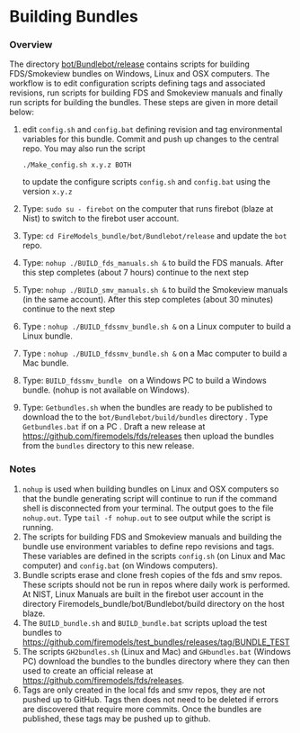 
#  Building Bundles

### Overview

The directory [bot/Bundlebot/release](https://github.com/firemodels/bot/tree/master/Bundlebot/release) contains scripts for building FDS/Smokeview bundles on Windows, Linux and OSX computers. The workflow is to edit configuration scripts defining tags and associated revisions, run scripts for building FDS and Smokeview manuals and finally run scripts for building the bundles.  These steps are given in more detail below: 

   1. edit `config.sh` and `config.bat` defining revision and tag environmental variables for this bundle.  Commit and push up changes to the central repo. You may also run the script
      
      `./Make_config.sh x.y.z BOTH`
      
      to update the configure scripts `config.sh` and `config.bat` using the version `x.y.z`
   3. Type: `sudo su - firebot` on the computer that runs firebot (blaze at Nist) to switch to the firebot user account.
   4. Type: `cd FireModels_bundle/bot/Bundlebot/release` and update the `bot` repo.
   5. Type: `nohup ./BUILD_fds_manuals.sh &` to build the FDS manuals.  After this step completes (about 7 hours) continue to the next step
   6. Type: `nohup ./BUILD_smv_manuals.sh &` to build the Smokeview manuals (in the same account). After this step completes (about 30 minutes) continue to the next step
   7. Type : `nohup ./BUILD_fdssmv_bundle.sh &` on a Linux computer to build a Linux bundle.
   8. Type : `nohup ./BUILD_fdssmv_bundle.sh &` on a Mac computer to build a Mac bundle.
   9. Type: `BUILD_fdssmv_bundle ` on a Windows PC to build a Windows bundle. (nohup is not available on Windows).
   10. Type: `Getbundles.sh` when the bundles are ready to be published to download the to the `bot/Bundlebot/build/bundles` directory .  Type `Getbundles.bat` if on a PC . Draft a new release at https://github.com/firemodels/fds/releases then upload the bundles from the `bundles` directory to this new release.

### Notes
      
1. `nohup` is used when building bundles on Linux and OSX computers so that the bundle generating script will continue to run if the command shell is disconnected from your terminal.  The output goes to the file `nohup.out`. Type `tail -f nohup.out` to see  output while the script is running.
2. The scripts for building FDS and Smokeview manuals and building the bundle use environment variables to define repo revisions and tags.  These variables are defined in the scripts `config.sh` (on Linux and Mac computer) and `config.bat` (on Windows computers).
3. Bundle scripts erase and clone fresh copies of the fds and smv repos. These scripts should not be run in repos where daily work is performed.   At NIST, Linux Manuals are built in the firebot user account in the directory Firemodels_bundle/bot/Bundlebot/build directory on the host blaze.
4. The `BUILD_bundle.sh` and `BUILD_bundle.bat` scripts upload the test bundles to https://github.com/firemodels/test_bundles/releases/tag/BUNDLE_TEST
5. The scripts `GH2bundles.sh` (Linux and Mac) and `GHbundles.bat` (Windows PC) download the bundles to the bundles directory where they can then used to create an official release at https://github.com/firemodels/fds/releases.
6. Tags are only created in the local fds and smv repos, they are not pushed up to GitHub. Tags then does not need to be deleted if errors are discovered that require more commits. Once the bundles are published, these tags may be pushed up to github.


